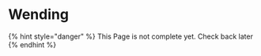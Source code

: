 # Wending

{% hint style="danger" %}
This Page is not complete yet. Check back later
{% endhint %}

<figure><img src="https://github.com/user-attachments/assets/4ec24173-74b8-4ede-8ace-722c6c5bd681" alt=""><figcaption></figcaption></figure>
